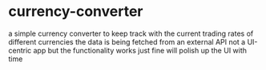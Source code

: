# currency-converter
a simple currency converter to keep track with the current trading rates of different currencies
the data is being fetched from an external API
not a UI-centric app but the functionality works just fine
will polish up the UI with time
